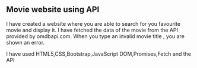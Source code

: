## Movie website using API

I have created a website where you are able to search for you favourite movie and display it. 
I have fetched the data of the movie from the API provided by omdbapi.com.
When you type an invalid movie title , you are shown an error.

I have used HTML5,CSS,Bootstrap,JavaScript DOM,Promises,Fetch and the API
